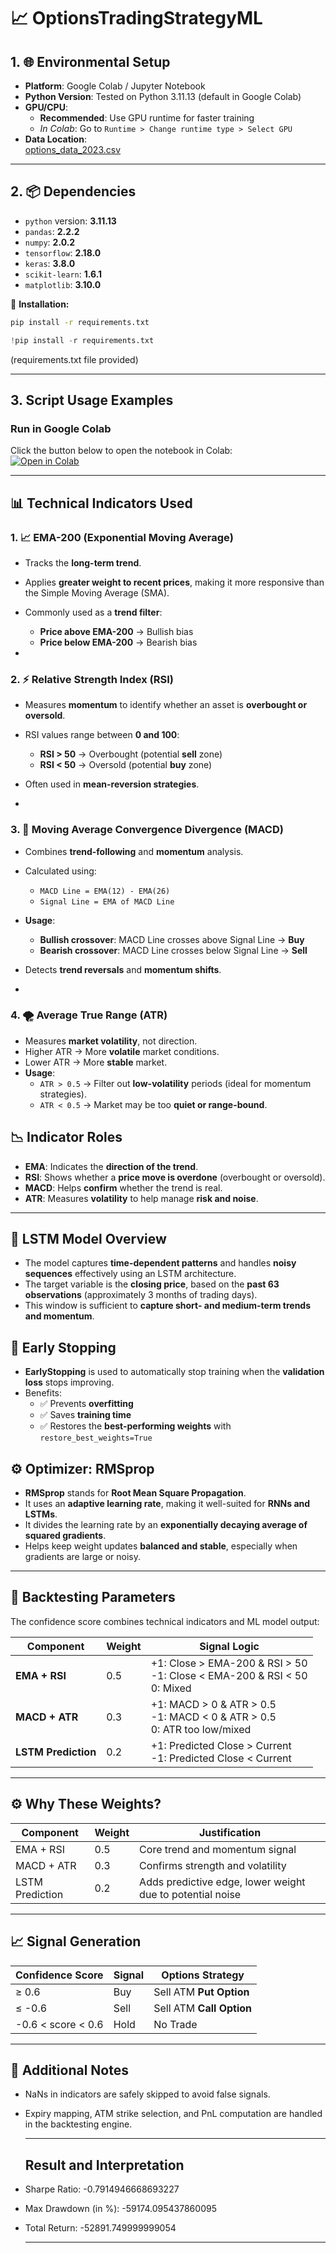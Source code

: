 # 📈 OptionsTradingStrategyML

## 1. 🌐 Environmental Setup

- **Platform**: Google Colab / Jupyter Notebook  
- **Python Version**: Tested on Python 3.11.13 (default in Google Colab)  
- **GPU/CPU**:  
  - **Recommended**: Use GPU runtime for faster training  
  - *In Colab*: Go to `Runtime > Change runtime type > Select GPU`  
- **Data Location**:  
  [options_data_2023.csv](https://drive.google.com/file/d/1hdItv8l8Qj102oAB75la9XubqYydxbkD/view?usp=sharing)

---

## 2. 📦 Dependencies

- `python` version: **3.11.13**  
- `pandas`: **2.2.2**  
- `numpy`: **2.0.2**  
- `tensorflow`: **2.18.0**  
- `keras`: **3.8.0**  
- `scikit-learn`: **1.6.1**  
- `matplotlib`: **3.10.0**

📁 **Installation:**

```bash
pip install -r requirements.txt
```
```python
!pip install -r requirements.txt
```
(requirements.txt file provided)

---
## 3. Script Usage Examples

### Run in Google Colab

Click the button below to open the notebook in Colab:  
[![Open in Colab](https://colab.research.google.com/assets/colab-badge.svg)](https://colab.research.google.com/drive/YOUR_NOTEBOOK_ID)

---

## 📊 Technical Indicators Used

### 1. 📈 EMA-200 (Exponential Moving Average)
- Tracks the **long-term trend**.
- Applies **greater weight to recent prices**, making it more responsive than the Simple Moving Average (SMA).
- Commonly used as a **trend filter**:
  - **Price above EMA-200** → Bullish bias  
  - **Price below EMA-200** → Bearish bias

-

### 2. ⚡ Relative Strength Index (RSI)
- Measures **momentum** to identify whether an asset is **overbought or oversold**.
- RSI values range between **0 and 100**:
  - **RSI > 50** → Overbought (potential **sell** zone)  
  - **RSI < 50** → Oversold (potential **buy** zone)
- Often used in **mean-reversion strategies**.

-

### 3. 🔄 Moving Average Convergence Divergence (MACD)
- Combines **trend-following** and **momentum** analysis.
- Calculated using:
  - `MACD Line = EMA(12) - EMA(26)`
  - `Signal Line = EMA of MACD Line`
- **Usage**:
  - **Bullish crossover**: MACD Line crosses above Signal Line → **Buy**
  - **Bearish crossover**: MACD Line crosses below Signal Line → **Sell**
- Detects **trend reversals** and **momentum shifts**.

-

### 4. 🌪️ Average True Range (ATR)
- Measures **market volatility**, not direction.
- Higher ATR → More **volatile** market conditions.
- Lower ATR → More **stable** market.
- **Usage**:
  - `ATR > 0.5` → Filter out **low-volatility** periods (ideal for momentum strategies).
  - `ATR < 0.5` → Market may be too **quiet or range-bound**.
 

## 📉 Indicator Roles

- **EMA**: Indicates the **direction of the trend**.
- **RSI**: Shows whether a **price move is overdone** (overbought or oversold).
- **MACD**: Helps **confirm** whether the trend is real.
- **ATR**: Measures **volatility** to help manage **risk and noise**.


---

## 🧠 LSTM Model Overview

- The model captures **time-dependent patterns** and handles **noisy sequences** effectively using an LSTM architecture.
- The target variable is the **closing price**, based on the **past 63 observations** (approximately 3 months of trading days).
- This window is sufficient to **capture short- and medium-term trends and momentum**.


## 🛑 Early Stopping

- **EarlyStopping** is used to automatically stop training when the **validation loss** stops improving.
- Benefits:
  - ✅ Prevents **overfitting**
  - ✅ Saves **training time**
  - ✅ Restores the **best-performing weights** with `restore_best_weights=True`


## ⚙️ Optimizer: RMSprop

- **RMSprop** stands for **Root Mean Square Propagation**.
- It uses an **adaptive learning rate**, making it well-suited for **RNNs and LSTMs**.
- It divides the learning rate by an **exponentially decaying average of squared gradients**.
- Helps keep weight updates **balanced and stable**, especially when gradients are large or noisy.

---

## 🔢 Backtesting Parameters

The confidence score combines technical indicators and ML model output:

| Component           | Weight | Signal Logic                                                                 |
|---------------------|--------|------------------------------------------------------------------------------|
| **EMA + RSI**       | 0.5    | +1: Close > EMA-200 & RSI > 50  <br> -1: Close < EMA-200 & RSI < 50 <br> 0: Mixed |
| **MACD + ATR**      | 0.3    | +1: MACD > 0 & ATR > 0.5 <br> -1: MACD < 0 & ATR > 0.5 <br> 0: ATR too low/mixed |
| **LSTM Prediction** | 0.2    | +1: Predicted Close > Current <br> -1: Predicted Close < Current              |

---

## ⚙️ Why These Weights?

| Component       | Weight | Justification                              |
|------------------|--------|---------------------------------------------|
| EMA + RSI        | 0.5    | Core trend and momentum signal              |
| MACD + ATR       | 0.3    | Confirms strength and volatility            |
| LSTM Prediction  | 0.2    | Adds predictive edge, lower weight due to potential noise |
---

## 📈 Signal Generation

| Confidence Score   | Signal | Options Strategy         |
|--------------------|--------|--------------------------|
| ≥ 0.6              | Buy    | Sell ATM **Put Option**  |
| ≤ -0.6             | Sell   | Sell ATM **Call Option** |
| -0.6 < score < 0.6 | Hold   | No Trade                 |

---

## 📌 Additional Notes

- NaNs in indicators are safely skipped to avoid false signals.
- Expiry mapping, ATM strike selection, and PnL computation are handled in the backtesting engine.

  ---
  ## Result and Interpretation
- Sharpe Ratio: -0.7914946668693227
- Max Drawdown (in %): -59174.095437860095
- Total Return: -52891.749999999054

  ---
  










